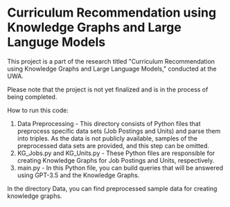 # Curriculum Recommendation using Knowledge Graphs and Large Languge Models

This project is a part of the research titled "Curriculum Recommendation using Knowledge Graphs and Large Language Models," conducted at the UWA.

Please note that the project is not yet finalized and is in the process of being completed.

How to run this code:

1. Data Preprocessing - This directory consists of Python files that preprocess specific data sets (Job Postings and Units) and parse them into triples. As the data is not publicly available, samples of the preprocessed data sets are provided, and this step can be omitted.
2. KG_Jobs.py and KG_Units.py - These Python files are responsible for creating Knowledge Graphs for Job Postings and Units, respectively.
3. main.py - In this Python file, you can build queries that will be answered using GPT-3.5 and the Knowledge Graphs.

In the directory Data, you can find preprocessed sample data for creating knowledge graphs.
